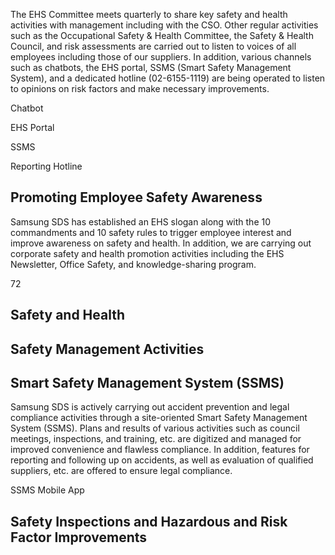 The EHS Committee meets quarterly to share key safety and health activities with management including with the CSO. Other regular activities such as the Occupational Safety & Health Committee, the Safety & Health Council, and risk assessments are carried out to listen to voices of all employees including those of our suppliers. In addition, various channels such as chatbots, the EHS portal, SSMS (Smart Safety Management System), and a dedicated hotline (02-6155-1119) are being operated to listen to opinions on risk factors and make necessary improvements.

Chatbot

EHS Portal

SSMS

Reporting Hotline

## **Promoting Employee Safety Awareness**

Samsung SDS has established an EHS slogan along with the 10 commandments and 10 safety rules to trigger employee interest and improve awareness on safety and health. In addition, we are carrying out corporate safety and health promotion activities including the EHS Newsletter, Office Safety, and knowledge-sharing program.

72

## **Safety and Health**

## **Safety Management Activities**

## **Smart Safety Management System (SSMS)**

Samsung SDS is actively carrying out accident prevention and legal compliance activities through a site-oriented Smart Safety Management System (SSMS). Plans and results of various activities such as council meetings, inspections, and training, etc. are digitized and managed for improved convenience and flawless compliance. In addition, features for reporting and following up on accidents, as well as evaluation of qualified suppliers, etc. are offered to ensure legal compliance.

SSMS Mobile App

## **Safety Inspections and Hazardous and Risk Factor Improvements**